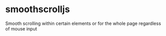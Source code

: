 # smoothscrolljs
Smooth scrolling within certain elements or for the whole page regardless of mouse input
